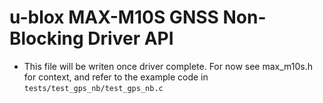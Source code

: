 # u-blox MAX-M10S GNSS Non-Blocking Driver API

- This file will be writen once driver complete. For now see max_m10s.h for context, and refer to the example code in `tests/test_gps_nb/test_gps_nb.c`
